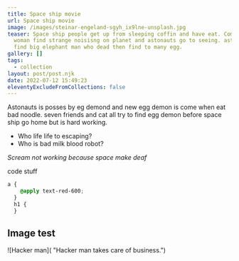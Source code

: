 ```yaml
---
title: Space ship movie
url: Space ship movie
image: /images/steinar-engeland-sgyh_ix9lne-unsplash.jpg
teaser: Space ship people get up from sleeping coffin and have eat. Computer
  woman find strange noisisng on planet and astonauts go to seeing. astonauts
  find big elephant man who dead then find to many egg.
gallery: []
tags:
  - collection
layout: post/post.njk
date: 2022-07-12 15:49:23
eleventyExcludeFromCollections: false
---
```

Astonauts is posses by eg demond and new egg demon is come when eat bad noodle. seven friends and cat all try to find egg demon before space ship go home but is hard working.

* Who life life to escaping?
* Who is bad milk blood robot?

*Scream not working because space make deaf*

code stuff

```css
a {
    @apply text-red-600;
  }
  h1 {
  }
```

## Image test

![Hacker man]( "Hacker man takes care of business.")